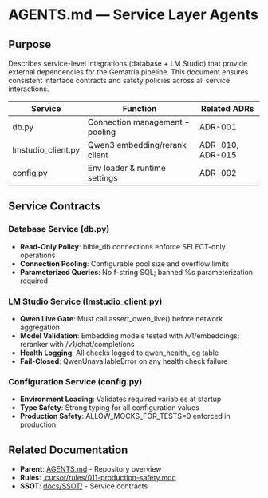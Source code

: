 # AGENTS.md — Service Layer Agents

## Purpose
Describes service-level integrations (database + LM Studio) that provide external dependencies for the Gematria pipeline. This document ensures consistent interface contracts and safety policies across all service interactions.

| Service | Function | Related ADRs |
|----------|-----------|--------------|
| db.py | Connection management + pooling | ADR-001 |
| lmstudio_client.py | Qwen3 embedding/rerank client | ADR-010, ADR-015 |
| config.py | Env loader & runtime settings | ADR-002 |

## Service Contracts

### Database Service (db.py)
- **Read-Only Policy**: bible_db connections enforce SELECT-only operations
- **Connection Pooling**: Configurable pool size and overflow limits
- **Parameterized Queries**: No f-string SQL; banned %s parameterization required

### LM Studio Service (lmstudio_client.py)
- **Qwen Live Gate**: Must call assert_qwen_live() before network aggregation
- **Model Validation**: Embedding models tested with /v1/embeddings; reranker with /v1/chat/completions
- **Health Logging**: All checks logged to qwen_health_log table
- **Fail-Closed**: QwenUnavailableError on any health check failure

### Configuration Service (config.py)
- **Environment Loading**: Validates required variables at startup
- **Type Safety**: Strong typing for all configuration values
- **Production Safety**: ALLOW_MOCKS_FOR_TESTS=0 enforced in production

## Related Documentation

- **Parent**: [AGENTS.md](../AGENTS.md) - Repository overview
- **Rules**: [.cursor/rules/011-production-safety.mdc](../../.cursor/rules/011-production-safety.mdc)
- **SSOT**: [docs/SSOT/](../../docs/SSOT/) - Service contracts
